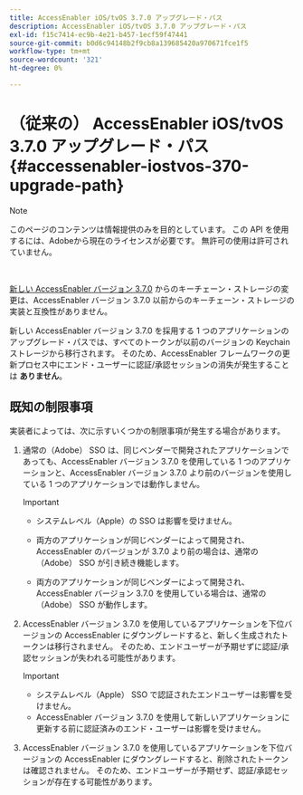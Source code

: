 ```yaml
---
title: AccessEnabler iOS/tvOS 3.7.0 アップグレード・パス
description: AccessEnabler iOS/tvOS 3.7.0 アップグレード・パス
exl-id: f15c7414-ec9b-4e21-b457-1ecf59f47441
source-git-commit: b0d6c94148b2f9cb8a139685420a970671fce1f5
workflow-type: tm+mt
source-wordcount: '321'
ht-degree: 0%

---
```


# （従来の） AccessEnabler iOS/tvOS 3.7.0 アップグレード・パス {#accessenabler-iostvos-370-upgrade-path}

>[!NOTE]
>
>このページのコンテンツは情報提供のみを目的としています。 この API を使用するには、Adobeから現在のライセンスが必要です。 無許可の使用は許可されていません。

</br>

[ 新しい AccessEnabler バージョン 3.7.0](/help/authentication/notes-releases/authn-rn-ios-tvos-370.md) からのキーチェーン・ストレージの変更は、AccessEnabler バージョン 3.7.0 以前からのキーチェーン・ストレージの実装と互換性がありません。

新しい AccessEnabler バージョン 3.7.0 を採用する 1 つのアプリケーションのアップグレード・パスでは、すべてのトークンが以前のバージョンの Keychain ストレージから移行されます。 そのため、AccessEnabler フレームワークの更新プロセス中にエンド・ユーザーに認証/承認セッションの消失が発生することは **ありません**。

## 既知の制限事項

実装者によっては、次に示すいくつかの制限事項が発生する場合があります。


1. 通常の（Adobe） SSO は、同じベンダーで開発されたアプリケーションであっても、AccessEnabler バージョン 3.7.0 を使用している 1 つのアプリケーションと、AccessEnabler バージョン 3.7.0 より前のバージョンを使用している 1 つのアプリケーションでは動作しません。

   >[!IMPORTANT]
   >
   >* システムレベル（Apple）の SSO は影響を受けません。
   >
   >* 両方のアプリケーションが同じベンダーによって開発され、AccessEnabler のバージョンが 3.7.0 より前の場合は、通常の（Adobe） SSO が引き続き機能します。
   >
   >* 両方のアプリケーションが同じベンダーによって開発され、AccessEnabler バージョン 3.7.0 を使用している場合は、通常の（Adobe） SSO が動作します。


1. AccessEnabler バージョン 3.7.0 を使用しているアプリケーションを下位バージョンの AccessEnabler にダウングレードすると、新しく生成されたトークンは移行されません。 そのため、エンドユーザーが予期せずに認証/承認セッションが失われる可能性があります。

   >[!IMPORTANT]
   >
   >* システムレベル（Apple） SSO で認証されたエンドユーザーは影響を受けません。
   >* AccessEnabler バージョン 3.7.0 を使用して新しいアプリケーションに更新する前に認証済みのエンド・ユーザーは影響を受けません。

1. AccessEnabler バージョン 3.7.0 を使用しているアプリケーションを下位バージョンの AccessEnabler にダウングレードすると、削除されたトークンは確認されません。 そのため、エンドユーザーが予期せず、認証/承認セッションが存在する可能性があります。
